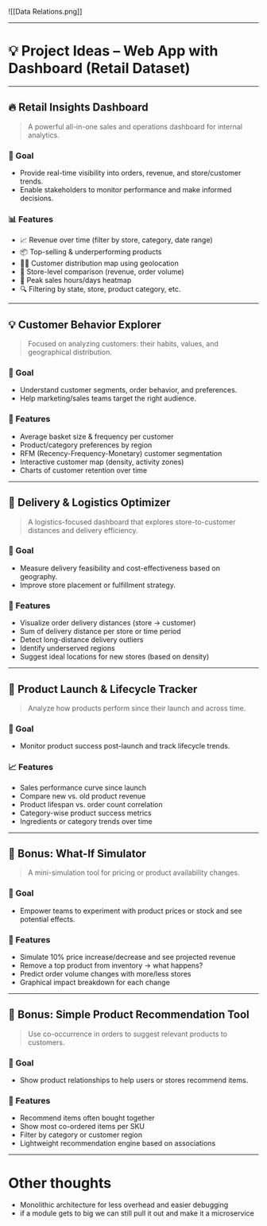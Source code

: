 ![[Data Relations.png]]

---


# 💡 Project Ideas – Web App with Dashboard (Retail Dataset)

---

## 🔥 Retail Insights Dashboard
> A powerful all-in-one sales and operations dashboard for internal analytics.


### 🎯 Goal
- Provide real-time visibility into orders, revenue, and store/customer trends.
- Enable stakeholders to monitor performance and make informed decisions.


### 📊 Features
- 📈 Revenue over time (filter by store, category, date range)
- 📦 Top-selling & underperforming products
- 🧍‍♂️ Customer distribution map using geolocation
- 🏬 Store-level comparison (revenue, order volume)
- 📅 Peak sales hours/days heatmap
- 🔍 Filtering by state, store, product category, etc.

---

## 💡 Customer Behavior Explorer
> Focused on analyzing customers: their habits, values, and geographical distribution.


### 🎯 Goal
- Understand customer segments, order behavior, and preferences.
- Help marketing/sales teams target the right audience.


### 🔎 Features
- Average basket size & frequency per customer
- Product/category preferences by region
- RFM (Recency-Frequency-Monetary) customer segmentation
- Interactive customer map (density, activity zones)
- Charts of customer retention over time

---

## 🚛 Delivery & Logistics Optimizer
> A logistics-focused dashboard that explores store-to-customer distances and delivery efficiency.


### 🎯 Goal
- Measure delivery feasibility and cost-effectiveness based on geography.
- Improve store placement or fulfillment strategy.


### 🚚 Features
- Visualize order delivery distances (store → customer)
- Sum of delivery distance per store or time period
- Detect long-distance delivery outliers
- Identify underserved regions
- Suggest ideal locations for new stores (based on density)

---

## 🛒 Product Launch & Lifecycle Tracker
> Analyze how products perform since their launch and across time.


### 🎯 Goal
- Monitor product success post-launch and track lifecycle trends.


### 📈 Features
- Sales performance curve since launch
- Compare new vs. old product revenue
- Product lifespan vs. order count correlation
- Category-wise product success metrics
- Ingredients or category trends over time

---

## 🔁 Bonus: What-If Simulator
> A mini-simulation tool for pricing or product availability changes.


### 🎯 Goal
- Empower teams to experiment with product prices or stock and see potential effects.


### 🧪 Features
- Simulate 10% price increase/decrease and see projected revenue
- Remove a top product from inventory → what happens?
- Predict order volume changes with more/less stores
- Graphical impact breakdown for each change

---

## 🤖 Bonus: Simple Product Recommendation Tool
> Use co-occurrence in orders to suggest relevant products to customers.


### 🎯 Goal
- Show product relationships to help users or stores recommend items.


### 🧠 Features
- Recommend items often bought together
- Show most co-ordered items per SKU
- Filter by category or customer region
- Lightweight recommendation engine based on associations

---

# Other thoughts
- Monolithic architecture for less overhead and easier debugging
- if a module gets to big we can still pull it out and make it a microservice
